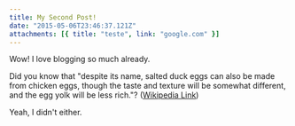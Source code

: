 ```yaml
---
title: My Second Post!
date: "2015-05-06T23:46:37.121Z"
attachments: [{ title: "teste", link: "google.com" }]
---
```


Wow! I love blogging so much already.

Did you know that "despite its name, salted duck eggs can also be made from
chicken eggs, though the taste and texture will be somewhat different, and the
egg yolk will be less rich."?
([Wikipedia Link](https://en.wikipedia.org/wiki/Salted_duck_egg))

Yeah, I didn't either.
